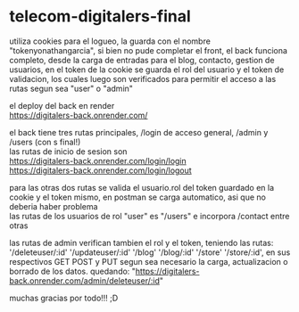 # telecom-digitalers-final 
utiliza cookies para el logueo, la guarda con el nombre "tokenyonathangarcia", si bien no pude completar el front, el back funciona completo, desde la carga de entradas para el blog, contacto, gestion de usuarios, en el token de la cookie se guarda el rol del usuario y el token de validacion, los cuales luego son verificados para permitir el acceso a las rutas segun sea "user" o "admin" 

el deploy del back en render  
https://digitalers-back.onrender.com/  

el back tiene tres rutas principales, /login de acceso general, /admin y /users (con s final!)  
las rutas de inicio de sesion son  
https://digitalers-back.onrender.com/login/login  
https://digitalers-back.onrender.com/login/logout  

para las otras dos rutas se valida el usuario.rol del token guardado en la cookie y el token mismo, en postman se carga automatico, asi que no deberia haber problema  
las rutas de los usuarios de rol "user" es "/users" e incorpora /contact entre otras  

las rutas de admin verifican tambien el rol y el token, teniendo las rutas:  
'/deleteuser/:id' '/updateuser/:id' '/blog' '/blog/:id' '/store' '/store/:id', en sus respectivos GET POST y PUT segun sea necesario la carga, actualizacion o borrado de los datos. 
quedando: "https://digitalers-back.onrender.com/admin/deleteuser/:id"  

muchas gracias por todo!!! ;D  
